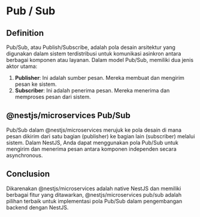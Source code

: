 # Pub / Sub

## Definition

Pub/Sub, atau Publish/Subscribe, adalah pola desain arsitektur yang digunakan dalam sistem terdistribusi untuk komunikasi asinkron antara berbagai komponen atau layanan. Dalam model Pub/Sub, memiliki dua jenis aktor utama:

1. **Publisher**: Ini adalah sumber pesan. Mereka membuat dan mengirim pesan ke sistem.
2. **Subscriber**: Ini adalah penerima pesan. Mereka menerima dan memproses pesan dari sistem.

## @nestjs/microservices Pub/Sub

Pub/Sub dalam @nestjs/microservices merujuk ke pola desain di mana pesan dikirim dari satu bagian (publisher) ke bagian lain (subscriber) melalui sistem. Dalam NestJS, Anda dapat menggunakan pola Pub/Sub untuk mengirim dan menerima pesan antara komponen independen secara asynchronous.

## Conclusion

Dikarenakan @nestjs/microservices adalah native NestJS dan memiliki berbagai fitur yang ditawarkan, @nestjs/microservices pub/sub adalah pilihan terbaik untuk implementasi pola Pub/Sub dalam pengembangan backend dengan NestJS.
